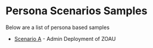 <!-- #
# Copyright 2023 IBM Inc. All rights reserved
# SPDX-License-Identifier: Apache2.0
# -->

# Persona Scenarios Samples
Below are a list of persona based samples

- [Scenario A](../scenarios/scenarioA.md) - Admin Deployment of ZOAU
